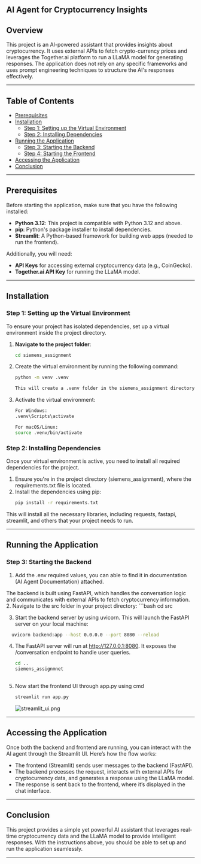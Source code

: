 
## AI Agent for Cryptocurrency Insights

## Overview
This project is an AI-powered assistant that provides insights about cryptocurrency. It uses external APIs to fetch crypto-currency prices and leverages the Together.ai platform to run a LLaMA model for generating responses. The application does not rely on any specific frameworks and uses prompt engineering techniques to structure the AI's responses effectively.

---

## Table of Contents

- [Prerequisites](#prerequisites)
- [Installation](#installation)
  - [Step 1: Setting up the Virtual Environment](#step-1-setting-up-the-virtual-environment)
  - [Step 2: Installing Dependencies](#step-2-installing-dependencies)
- [Running the Application](#running-the-application)
  - [Step 3: Starting the Backend](#step-3-starting-the-backend)
  - [Step 4: Starting the Frontend](#step-4-starting-the-frontend)
- [Accessing the Application](#accessing-the-application)
- [Conclusion](#conclusion)

---

## Prerequisites
Before starting the application, make sure that you have the following installed:
- **Python 3.12**: This project is compatible with Python 3.12 and above.
- **pip**: Python's package installer to install dependencies.
- **Streamlit**: A Python-based framework for building web apps (needed to run the frontend).

Additionally, you will need:
- **API Keys** for accessing external cryptocurrency data (e.g., CoinGecko).
- **Together.ai API Key** for running the LLaMA model.

---

## Installation

### Step 1: Setting up the Virtual Environment
To ensure your project has isolated dependencies, set up a virtual environment inside the project directory.

1. **Navigate to the project folder**:
   ```bash
   cd siemens_assignment

2. Create the virtual environment by running the following command:
    ```bash
    python -m venv .venv

    This will create a .venv folder in the siemens_assignment directory.
   
3. Activate the virtual environment:
    ```bash
    For Windows:
    .venv\Scripts\activate
    
    For macOS/Linux:
    source .venv/bin/activate
   
### Step 2: Installing Dependencies
Once your virtual environment is active, you need to install all required dependencies for the project.

1. Ensure you're in the project directory (siemens_assignment), where the requirements.txt file is located.
2. Install the dependencies using pip:
    ```bash
   pip install -r requirements.txt
   
This will install all the necessary libraries, including requests, fastapi, streamlit, and others that your project needs to run.

---

## Running the Application
### Step 3: Starting the Backend
1. Add the .env required values, you can able to find it in documentation (AI Agent Documentation) attached.
   
The backend is built using FastAPI, which handles the conversation logic and communicates with external APIs to fetch cryptocurrency information.
2. Navigate to the src folder in your project directory:
    ```bash
   cd src
   
3. Start the backend server by using uvicorn. This will launch the FastAPI server on your local machine:
  ```bash
    uvicorn backend:app --host 0.0.0.0 --port 8080 --reload
```

   
4. The FastAPI server will run at http://127.0.0.1:8080. It exposes the /conversation endpoint to handle user queries.
    ```bash
   cd ..
   siemens_assignmnet
  
   
5. Now start the frontend UI through app.py using cmd 
    ```bash
   streamlit run app.py
   ```
    ![streamlit_ui.png](images/streamlit_ui.png)
---

## Accessing the Application
Once both the backend and frontend are running, you can interact with the AI agent through the Streamlit UI. Here’s how the flow works:

- The frontend (Streamlit) sends user messages to the backend (FastAPI).
- The backend processes the request, interacts with external APIs for cryptocurrency data, and generates a response using the LLaMA model.
- The response is sent back to the frontend, where it’s displayed in the chat interface.

---

## Conclusion
This project provides a simple yet powerful AI assistant that leverages real-time cryptocurrency data and the LLaMA model to provide intelligent responses. With the instructions above, you should be able to set up and run the application seamlessly.

---
